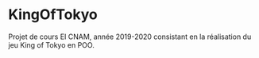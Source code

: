 # KingOfTokyo
Projet de cours EI CNAM, année 2019-2020 consistant en la réalisation du jeu King of Tokyo en POO.
